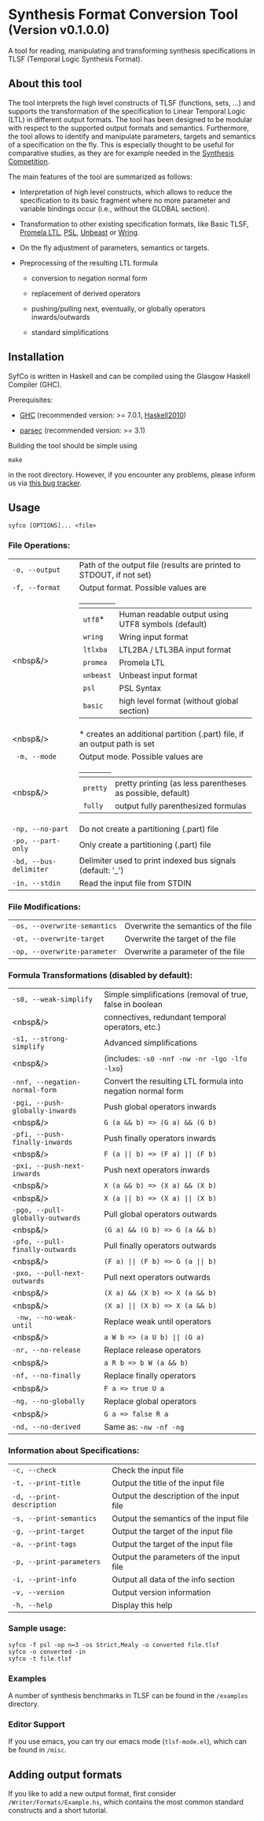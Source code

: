 # Synthesis Format Conversion Tool <br/> <font size="5">(Version v0.1.0.0)</font>

A tool for reading, manipulating and transforming synthesis
specifications in TLSF (Temporal Logic Synthesis Format).

## About this tool

The tool interprets the high level constructs of TLSF (functions,
sets, ...) and supports the transformation of the specification to
Linear Temporal Logic (LTL) in different output formats. The tool has
been designed to be modular with respect to the supported output
formats and semantics. Furthermore, the tool allows to identify and
manipulate parameters, targets and semantics of a specification on the
fly. This is especially thought to be useful for comparative studies,
as they are for example needed in the [Synthesis
Competition](http://www.syntcomp.org/).

The main features of the tool are summarized as follows:

* Interpretation of high level constructs, which allows to reduce the
  specification to its basic fragment where no more parameter and
  variable bindings occur (i.e., without the GLOBAL section).
  
* Transformation to other existing specification formats, like Basic
  TLSF, [Promela LTL](http://spinroot.com/spin/Man/ltl.html),
  [PSL](https://en.wikipedia.org/wiki/Property_Specification_Language),
  [Unbeast](https://www.react.uni-saarland.de/tools/unbeast/) or
  [Wring](http://www.ist.tugraz.at/staff/bloem/wring.html).

* On the fly adjustment of parameters, semantics or targets.

* Preprocessing of the resulting LTL formula

    * conversion to negation normal form

    * replacement of derived operators

    * pushing/pulling next, eventually, or globally operators
      inwards/outwards

    * standard simplifications

## Installation
SyfCo is written in Haskell and can be compiled using the Glasgow Haskell Compiler (GHC).

Prerequisites:

* [GHC](https://www.haskell.org/ghc/) (recommended version: >= 7.0.1, [Haskell2010](https://wiki.haskell.org/Definition))
 
* [parsec](https://hackage.haskell.org/package/parsec-3.1.0) (recommended version: >= 3.1)

Building the tool should be simple using

```make```

in the root directory. However, if you encounter any problems, please inform us via [this bug tracker](https://github.com/reactive-systems/syfco/issues).

## Usage

```syfco [OPTIONS]... <file>```

### File Operations:

|                                |                                                                      |
| ------------------------------ | -------------------------------------------------------------------- |
| ```-o, --output```             | Path of the output file (results are printed to STDOUT, if not  set) |
| ```-f, --format```             | Output format. Possible values are               |
| <nbsp&/>                       | <table><thead><tr>  <th></th></tr></thead><tbody><tr>  <td>```utf8```*  </td>  <td>Human readable output using UTF8 symbols (default) </td></tr><tr>  <td>```wring```*</td>  <td>Wring input format</td></tr><tr>  <td>```ltlxba```*</td>  <td>LTL2BA / LTL3BA input format</td></tr><tr>  <td>```promea```*</td>  <td>Promela LTL</td></tr><tr>  <td>```unbeast```</td>  <td>Unbeast input format</td></tr><tr>  <td>```psl```*</td>  <td>PSL Syntax</td></tr><tr>  <td>```basic```</td>  <td>high level format (without global section)</td></tr></tbody></table> |
| <nbsp&/>                       | * creates an additional partition (.part) file, if an output path is set |
| ``` -m, --mode```              | Output mode. Possible values are
| <nbsp&/>                       | <table><thead><tr><th></th></tr></thead><tbody><tr><td>```pretty```</td><td>pretty printing (as less parentheses as possible, default)</td></tr><tr><td>```fully```</td><td>output fully parenthesized formulas</td></tr></tbody></table> |
| ```-np, --no-part```           | Do not create a partitioning (.part) file |
| ```-po, --part-only```         | Only create a partitioning (.part) file |
| ```-bd, --bus-delimiter```     | Delimiter used to print indexed bus signals (default: '_') |
| ```-in, --stdin```             | Read the input file from STDIN |

### File Modifications:

|                                  |                                     |
| -------------------------------- | ----------------------------------- |
| ```-os, --overwrite-semantics``` | Overwrite the semantics of the file |
| ```-ot, --overwrite-target```    | Overwrite the target of the file    | 
| ```-op, --overwrite-parameter``` | Overwrite a parameter of the file   |

### Formula Transformations (disabled by default):

|                                      |                                     |
| ------------------------------------ | ----------------------------------- |
| ```-s0, --weak-simplify```           | Simple simplifications (removal of true, false in boolean |
| <nbsp&/>                             | connectives, redundant temporal operators, etc.) |
| ```-s1, --strong-simplify```         | Advanced simplifications |
| <nbsp&/>                             | (includes: ```-s0 -nnf -nw -nr -lgo -lfo -lxo```) |
| ```-nnf, --negation-normal-form```   | Convert the resulting LTL formula into negation normal form |
| ```-pgi, --push-globally-inwards```  | Push global operators inwards |
| <nbsp&/>                             | ```G (a && b) => (G a) && (G b)``` |
| ```-pfi, --push-finally-inwards```   | Push finally operators inwards |
| <nbsp&/>                             | <code>F (a &#124;&#124; b) => (F a) &#124;&#124; (F b)</code> |
| ```-pxi, --push-next-inwards```      | Push next operators inwards |
| <nbsp&/>                             |  ```X (a && b) => (X a) && (X b)``` |
| <nbsp&/>                             |  <code>X (a &#124;&#124; b) => (X a) &#124;&#124; (X b)</code> |
| ```-pgo, --pull-globally-outwards``` | Pull global operators outwards |
| <nbsp&/>                             | ```(G a) && (G b) => G (a && b)``` |
| ```-pfo, --pull-finally-outwards```  | Pull finally operators outwards |
| <nbsp&/>                             | <code>(F a) &#124;&#124; (F b) => G (a &#124;&#124; b)</code>
| ```-pxo, --pull-next-outwards```     | Pull next operators outwards |
| <nbsp&/>                             | ```(X a) && (X b) => X (a && b)```
| <nbsp&/>                             | <code>(X a) &#124;&#124; (X b) => X (a && b)</code>
| ``` -nw, --no-weak-until```          | Replace weak until operators |
| <nbsp&/>                             | <code>a W b => (a U b) &#124;&#124; (G a)</code>
| ```-nr, --no-release```              | Replace release operators |
| <nbsp&/>                             | ```a R b => b W (a && b)```
| ```-nf, --no-finally```              | Replace finally operators |
| <nbsp&/>                             | ```F a => true U a```
| ```-ng, --no-globally```             | Replace global operators |
| <nbsp&/>                             | ```G a => false R a```
| ```-nd, --no-derived```              | Same as: ```-nw -nf -ng``` |

### Information about Specifications:

|                               |                                          |
| ----------------------------- | ---------------------------------------- |
| ```-c, --check```             | Check the input file                     |
| ```-t, --print-title```       | Output the title of the input file       |
| ```-d, --print-description``` | Output the description of the input file |
| ```-s, --print-semantics```   | Output the semantics of the input file   |
| ```-g, --print-target```      | Output the target of the input file      |
| ```-a, --print-tags```        | Output the target of the input file      |
| ```-p, --print-parameters```  | Output the parameters of the input file  |
| ```-i, --print-info```        | Output all data of the info section      |
| ```-v, --version```           | Output version information               |
| ```-h, --help```              | Display this help                        |

### Sample usage:

```syfco -o converted -f promela -m fulpar -nnf -nd file.tlsf
syfco -f psl -op n=3 -os Strict,Mealy -o converted file.tlsf
syfco -o converted -in
syfco -t file.tlsf
```
  
### Examples

A number of synthesis benchmarks in TLSF can be found in the
```/examples``` directory.

### Editor Support

If you use emacs, you can try our emacs mode (```tlsf-mode.el```),
which can be found in ```/misc```.

## Adding output formats

If you like to add a new output format, first consider
```/Writer/Formats/Example.hs```, which contains the most common
standard constructs and a short tutorial.
